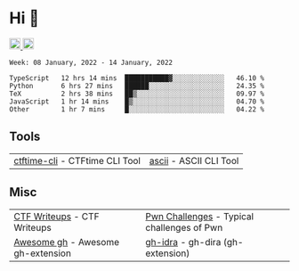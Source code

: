 # Hi 👋
<p align="left"> 
  <a href="http://twitter.com/yu1hpa">
    <img height="20" src="https://img.shields.io/twitter/follow/yu1hpa?label=Twitter&logo=twitter&style=flat" />
  <a href="https://github.com/yu1hpa">
    <img height="20" src="https://img.shields.io/github/followers/yu1hpa?label=follow&logo=github&style=flat" />
  </a>
</p>
  
<!--START_SECTION:waka-->
```text
Week: 08 January, 2022 - 14 January, 2022

TypeScript   12 hrs 14 mins  ███████████▓░░░░░░░░░░░░░   46.10 % 
Python       6 hrs 27 mins   ██████░░░░░░░░░░░░░░░░░░░   24.35 % 
TeX          2 hrs 38 mins   ██▒░░░░░░░░░░░░░░░░░░░░░░   09.97 % 
JavaScript   1 hr 14 mins    █▒░░░░░░░░░░░░░░░░░░░░░░░   04.70 % 
Other        1 hr 7 mins     █░░░░░░░░░░░░░░░░░░░░░░░░   04.22 % 
```
<!--END_SECTION:waka-->

## Tools

|                                                                       |                                                         |
|-----------------------------------------------------------------------|---------------------------------------------------------|
|[ctftime-cli](https://github.com/yu1hpa/ctftime-cli) - CTFtime CLI Tool|[ascii](https://github.com/yu1hpa/ascii) - ASCII CLI Tool|

## Misc
|                                                                         |                                                                                      |
|-------------------------------------------------------------------------|--------------------------------------------------------------------------------------|
|[CTF Writeups](https://github.com/yu1hpa/ctf-writeups) - CTF Writeups    |[Pwn Challenges](https://github.com/yu1hpa/pwn-challenges) - Typical challenges of Pwn|
|[Awesome gh](https://github.com/yu1hpa/awesome-gh) - Awesome gh-extension|[gh-idra](https://github.com/yu1hpa/gh-idra) - gh-dira (gh-extension)                 |
